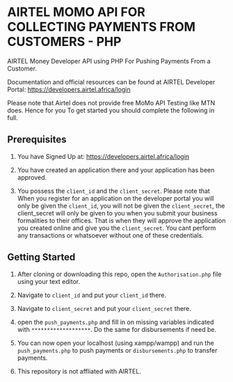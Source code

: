 # AIRTEL MOMO API FOR COLLECTING PAYMENTS FROM CUSTOMERS -  PHP
AIRTEL Money Developer API using PHP For Pushing Payments From a Customer.

Documentation and official resources can be found at AIRTEL Developer Portal: https://developers.airtel.africa/login

 Please note that Airtel does not provide free MoMo API Testing like MTN does. Hence for you
 To get started you should complete the following in full.
 ## Prerequisites
1. You have Signed Up at: https://developers.airtel.africa/login

2. You have created an application there and your application has been approved.

3. You possess the `client_id` and the `client_secret`. Please note that When you register for an 
application on the developer portal you will only be given the `client_id`, you will not be given
the `client_secret`, the client_secret will only be given to you when you submit your business
formalities to their offices. That is when they will approve the application you created online
and give you the `client_secret`. You cant perform any transactions or whatsoever without one
of these credentials.     


## Getting Started
1. After cloning or downloading this repo, open the `Authorisation.php` file using your text editor.

2. Navigate to `client_id` and put your `client_id` there.

3. Navigate to `client_secret` and put your `client_secret` there.

4. open the `push_payments.php` and fill in on missing variables indicated with `*******************`. Do the same for disbursements if need be. 

5. You can now open your localhost (using xampp/wampp) and run the `push_payments.php` to push payments or `disbursements.php` to transfer payments.

6. This repository is not affliated with AIRTEL.
